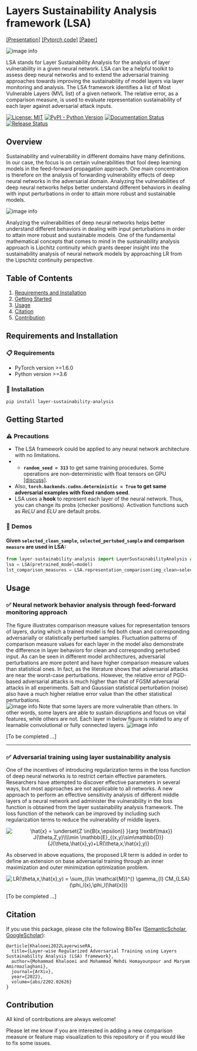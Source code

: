 # Layers Sustainability Analysis framework (LSA)
[[Presentation]](#)  [[Pytorch code]](https://github.com/khalooei/LSA) [[Paper]](https://arxiv.org/abs/2202.02626)

![image info](./imgs/LSA.jpg)

LSA stands for Layer Sustainability Analysis for the analysis of layer vulnerability in a given neural network. LSA can be a helpful toolkit to assess deep neural networks and to extend the adversarial training approaches towards improving the sustainability of model layers via layer monitoring and analysis. The LSA framework identifies a list of Most Vulnerable Layers (MVL list) of a given network. The relative error, as a comparison measure, is used to evaluate representation sustainability of each layer against adversarial attack inputs. 

[![License: MIT](https://img.shields.io/github/license/khalooei/LSA?&color=brightgreen)](https://github.com/khalooei/LSA/blob/master/LICENSE)
[![PyPI - Python Version](https://img.shields.io/pypi/v/layer-sustainability-analysis.svg?&color=orange)](https://pypi.org/project/layer-sustainability-analysis/)
[![Documentation Status](./imgs/bdg.svg)](#)
[![Release Status](https://img.shields.io/github/release/khalooei/LSA.svg?&color=blue)](https://github.com/khalooei/LSA/releases)

## Overview
Sustainability and vulnerability in different domains have many definitions. In our case, the focus is on certain vulnerabilities that fool deep learning models in the feed-forward propagation approach. One main concentration is therefore on the analysis of forwarding vulnerability effects of deep neural networks in the adversarial domain. Analyzing the vulnerabilities of deep neural networks helps better understand different behaviors in dealing with input perturbations in order to attain more robust and sustainable models.

![image info](./imgs/LSA-proper-mini.gif)

Analyzing the vulnerabilities of deep neural networks helps better understand different behaviors in dealing with input perturbations in order to attain more robust and sustainable models. One of the fundamental mathematical concepts that comes to mind in the sustainability analysis approach is Lipchitz continuity which grants deeper insight into the sustainability analysis of neural network models by approaching LR from the Lipschitz continuity perspective. 



## Table of Contents
1. [Requirements and Installation](#Requirements-and-Installation)
2. [Getting Started](#Getting-Started)
3. [Usage](#usage)
4. [Citation](#Citation)
5. [Contribution](#Contribution)


## Requirements and Installation

### :clipboard: Requirements

- PyTorch version >=1.6.0
- Python version >=3.6


### :hammer: Installation

```
pip install layer-sustainability-analysis
```



## Getting Started

###  :warning: Precautions
* The LSA framework could be applied to any neural network architecture with no limitations.
* * **`random_seed = 313`** to get same training procedures. Some operations are non-deterministic with float tensors on GPU  [[discuss]](https://discuss.pytorch.org/t/inconsistent-gradient-values-for-the-same-input/26179).
* Also, **`torch.backends.cudnn.deterministic = True` to get same adversarial examples with fixed random seed**. 
* LSA uses a **hook** to represent each layer of the neural network. Thus, you can change its probs (checker positions). Activation functions such as *ReLU* and *ELU* are default probs.


### :rocket: Demos

#### Given `selected_clean_sample`, `selected_pertubed_sample` and comparison `measure` are used in LSA:

```python
from layer-sustainability-analysis import LayerSustainabilityAnalysis as LSA
lsa = LSA(pretrained_model=model)
lst_comparison_measures = LSA.representation_comparison(img_clean=selected_clean_sample, img_perturbed=selected_pertubed_sample, measure ='relative-error')
```


## Usage
###  :white_check_mark: Neural network behavior analysis through feed-forward monitoring approach
The figure illustrates comparison measure values for representation tensors of layers, during which a trained model is fed both clean and corresponding adversarially or statistically perturbed samples. Fluctuation patterns of comparison measure values for each layer in the model also demonstrate the difference in layer behaviors for clean and corresponding perturbed input. As can be seen in different model architectures, adversarial perturbations are more potent and have higher comparison measure values than statistical ones. In fact, as the literature shows that adversarial attacks are near the worst-case perturbations. However, the relative error of PGD-based adversarial attacks is much higher than that of FGSM adversarial attacks in all experiments. Salt and Gaussian statistical perturbation (noise) also have a much higher relative error value than the other statistical perturbations.  
![image info](./imgs/MNIST-LSA1.jpg)
Note that some layers are more vulnerable than others.
In other words, some layers are able to sustain disruptions and focus on vital features, while others are not. 
Each layer in below figure is related to any of learnable convolutional or fully connected layers. 
![image info](./imgs/lsa_probs.jpg)

[To be completed ...]

<hr>


###  :white_check_mark: Adversarial training using layer sustainability analysis
One of the incentives of introducing regularization terms in the loss function of deep neural networks is to restrict certain effective parameters. 
Researchers have attempted to discover effective parameters in several ways, but most approaches are not applicable to all networks. 
A new approach to perform an effective sensitivity analysis of different middle layers of a neural network and administer the vulnerability in the loss function is obtained from the layer sustainability analysis framework. 
The loss function of the network can be improved by including such regularization terms to reduce the vulnerability of middle layers.

<center>
<img src="https://latex.codecogs.com/svg.image?\hat{x}&space;=&space;\underset{Z&space;\in{B(x,\epsilon)}&space;}{\mathrm{arg\max}}&space;J(\theta,Z,y)\\\\min&space;\mathbb{E}_{(x,y)\sim\mathbb{D}}&space;{J(\theta,\hat{x},y)&plus;LR(\theta,x,\hat{x},y)}" title="\hat{x} = \underset{Z \in{B(x,\epsilon)} }{arg \textbf{max}} J(\theta,Z,y)\\\\min \mathbb{E}_{(x,y)\sim\mathbb{D}} {J(\theta,\hat{x},y)+LR(\theta,x,\hat{x},y)}" />
</center>

As observed in above equations, the proposed LR term is added in order to define an extension on base adversarial training through an inner maximization and outer minimization optimization problem. 

<center>
<img src="https://latex.codecogs.com/svg.image?LR(\theta,x,\hat{x},y)&space;=&space;\sum_{l\in&space;\mathcal{M}}^{}&space;\gamma_{l}&space;CM_{LSA}(\phi_l(x),\phi_l(\hat{x}))" title="LR(\theta,x,\hat{x},y) = \sum_{l\in \mathcal{M}}^{} \gamma_{l} CM_{LSA}(\phi_l(x),\phi_l(\hat{x}))" />
</center>



[To be completed ...]


## Citation
If you use this package, please cite the following BibTex ([SemanticScholar](https://www.semanticscholar.org/paper/Layer-wise-Regularized-Adversarial-Training-using-Khalooei-Homayounpour/d81464534f26bc5f9b5122e9fd1390bb1e07f575), [GoogleScholar](https://scholar.google.com/citations?view_op=view_citation&hl=en&user=2HFVUn4AAAAJ&citation_for_view=2HFVUn4AAAAJ:Y0pCki6q_DkC)):

```
@article{Khalooei2022LayerwiseRA,
  title={Layer-wise Regularized Adversarial Training using Layers Sustainability Analysis (LSA) framework},
  author={Mohammad Khalooei and Mohammad Mehdi Homayounpour and Maryam Amirmazlaghani},
  journal={ArXiv},
  year={2022},
  volume={abs/2202.02626}
}
```




## Contribution

All kind of contributions are always welcome! 

Please let me know if you are interested in adding a new comparison measure or feature map visualization to this repository or if you would like to fix some issues.

